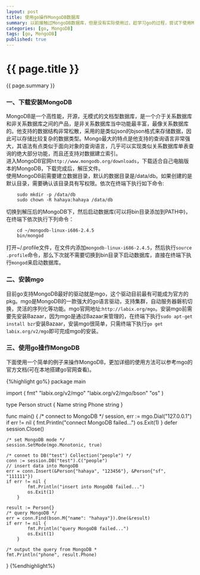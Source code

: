 ```yaml
---
layout: post
title: 使用go操作MongoDB数据库
summary: 以前接触过MongoDB数据库，但是没有实际使用过，趁学习go的过程，尝试下使用MongoDB，在此记录下使用过程，说不定以后还会用到。
categories: [go, MongoDB]
tags: [go, MongoDB]
published: true
---
```


# {{ page.title }} #
{{ page.summary }}

### 一、下载安装MongoDB ###
MongoDB是一个高性能，开源，无模式的文档型数据库，是一个介于关系数据库和非关系数据库之间的产品，是非关系数据库当中功能最丰富，最像关系数据库的。他支持的数据结构非常松散，采用的是类似json的bjson格式来存储数据，因此可以存储比较复杂的数据类型。Mongo最大的特点是他支持的查询语言非常强大，其语法有点类似于面向对象的查询语言，几乎可以实现类似关系数据库单表查询的绝大部分功能，而且还支持对数据建立索引。  
进入MongoDB官网`http://www.mongodb.org/downloads`，下载适合自己电脑版本的MongoDB，下载完成后，解压文件。  
使用MongoDB前需要建立数据目录，默认的数据目录是/data/db。如果创建的是默认目录，需要确认该目录具有写权限。依次在终端下执行如下命令:  

        sudo mkdir -p /data/db  
        sudo chown -R hahaya:hahaya /data/db  

切换到解压后的MongoDB下，然后启动数据库(可以将bin目录添加到PATH中)，在终端下依次执行下列命令：  

        cd ~/mongodb-linux-i686-2.4.5  
        bin/mongod  

打开~/.profile文件，在文件内添加`mongodb-linux-i686-2.4.5`，然后执行`source .profile`命令，那么下次就不需要切换到bin目录下启动数据库，直接在终端下执行`mongod`来启动数据库。  

### 二、安装mgo ###
目前go支持MongoDB最好的驱动就是mgo，这个驱动目前最有可能成为官方的pkg。mgo是MongoDB的一款强大的go语言驱动，支持集群，自动服务器磐机切换，灵活的序列化等功能。mgo官网地址:`http://labix.org/mgo`。安装mgo前需要先安装Bazaar，因为mgo是通过Bazaar来管理的，在终端下执行`sudo apt-get install bzr`安装Bazaar，安装mgo很简单，只需终端下执行`go get labix.org/v2/mgo`即可完成mgo的安装。  

### 三、使用go操作MongoDB ###
下面使用一个简单的例子来操作MongoDB，更加详细的使用方法可以参考mgo的官方文档(可在本地搭建go官网查看)。  

{%highlight go%}
package main

import (
    fmt"
    "labix.org/v2/mgo"
    "labix.org/v2/mgo/bson"
    "os"
)

type Person struct {
    Name  string
    Phone string
}

func main() {
    /* connect to MongoDB */
    session, err := mgo.Dial("127.0.0.1")
    if err != nil {
            fmt.Println("connect MongoDB failed...")
            os.Exit(1)
        }
    defer session.Close()

    /* set MongoDB mode */
    session.SetMode(mgo.Monotonic, true)

    /* connet to DB("test") Collection("people") */
    conn := session.DB("test").C("people")
    // insert data into MongoDB
    err = conn.Insert(&Person{"hahaya", "123456"}, &Person{"sf", "111111"})
    if err != nil {
            fmt.Println("insert into MongoDB failed...")
            os.Exit(1)
        }

    result := Person{}
    /* query MongoDB */
    err = conn.Find(bson.M{"name": "hahaya"}).One(&result)
    if err != nil {
            fmt.Println("query MongoDB failed...")
            os.Exit(1)
        }

    /* output the query from MongoDB *
    fmt.Println("phone", result.Phone)
}
{%endhighlight%}
